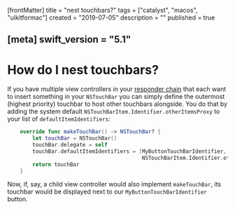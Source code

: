 [frontMatter]
title = "nest touchbars?"
tags = ["catalyst", "macos", "uikitformac"]
created = "2019-07-05"
description = ""
published = true

[meta]
swift_version = "5.1"
---


# How do I nest touchbars?

If you have multiple view controllers in your [responder chain](how/responder_chain.md) that each want to insert something in your `NSTouchBar` you can simply define the outermost (highest priority) touchbar to host other touchbars alongside. You do that by adding the system default `NSTouchBarItem.Identifier.otherItemsProxy` to your list of `defaultItemIdentifiers`:

``` swift
    override func makeTouchBar() -> NSTouchBar? {
        let touchBar = NSTouchBar()
        touchBar.delegate = self
        touchBar.defaultItemIdentifiers = [MyButtonTouchBarIdentifier,
                                           NSTouchBarItem.Identifier.otherItemsProxy]
        return touchBar
    }
```

Now, if, say, a child view controller would also implement `makeTouchBar`, its touchbar would be displayed next to our `MyButtonTouchBarIdentifier` button.

